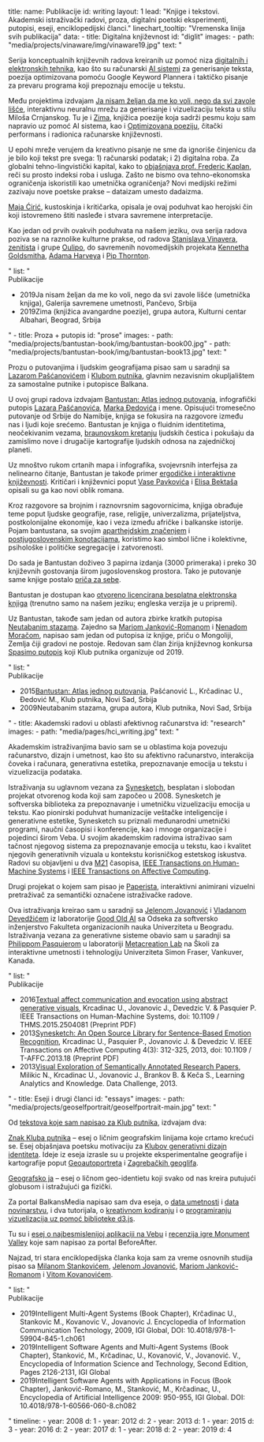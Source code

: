 title: 
    name: Publikacije
id: writing
layout: 1
lead: "Knjige i tekstovi. Akademski istraživački radovi, proza, digitalni poetski eksperimenti, putopisi, eseji, enciklopedijski članci."
linechart_tooltip: "Vremenska linija svih publikacija"
data:
    - title: Digitalna književnost
      id: "diglit"
      images: 
        - path: "media/projects/vinaware/img/vinaware19.jpg"
      text: "<p>Serija konceptualnih književnih radova kreiranih uz pomoć niza <a href='https://en.wikipedia.org/wiki/Electronic_literature' target='_blank'>digitalnih i elektronskih tehnika</a>, kao što su računarski <a href='/rad/projekti/category/ai'>AI sistemi</a> za generisanje teksta, poezija optimizovana pomoću Google Keyword Plannera i taktičko pisanje za prevaru programa koji prepoznaju emocije u tekstu.</p>
<p>Među projektima izdvajam <span class='italic-style'><a href='/rad/projekti/vinaware/'>Ja nisam željan da me ko voli, nego da svi zavole lišće</a></span>, interaktivnu neuralnu mrežu za generisanje i vizuelizaciju teksta u stilu Miloša Crnjanskog. Tu je i <span class='italic-style'><a href='/rad/projekti/zima/'>Zima</a></span>, knjižica poezije koja sadrži pesmu koju sam napravio uz pomoć AI sistema, kao i <a href='/rad/projekti/optimized-poetry/'>Optimizovana poeziju</a>, čitački performans i radionica računarske književnosti.</p>
<p>U epohi mreže verujem da kreativno pisanje ne sme da ignoriše činjenicu da je bilo koji tekst pre svega: 1) računarski podatak; i 2) digitalna roba. Za globalni tehno-lingvistički kapital, kako to <a href='https://infoscience.epfl.ch/record/200539?ln=en' target='_blank'>objašnjava prof. Frederic Kaplan</a>, reči su prosto indeksi roba i usluga.  Zašto ne bismo ova tehno-ekonomska ograničenja iskoristili kao umetnička ograničenja? Novi medijski režimi zazivaju nove poetske prakse – <span class='italic-style'>dataizam</span> umesto dadaizma.</p>
<p><a href='https://curatorsintl.org/collaborators/maja_ciric' target='_blank'>Maja Ćirić</a>, kustoskinja i kritičarka, opisala je ovaj poduhvat kao <span class='italic-style'>herojski čin koji istovremeno štiti nasleđe i stvara savremene interpretacije.</span></p>
<p>Kao jedan od prvih ovakvih poduhvata na našem jeziku, ova serija radova poziva se na raznolike kulturne prakse, od radova <a href='https://sh.wikipedia.org/wiki/Stanislav_Vinaver' target='_blank'>Stanislava Vinavera</a>, <a href='https://monoskop.org/Zenit' target='_blank'>zenitista</a> i grupe <a href='https://en.wikipedia.org/wiki/Oulipo' target='_blank'>Oulipo</a>, do savremenih novomedijskih projekata <a href='https://monoskop.org/Kenneth_Goldsmith' target='_blank'>Kennetha Goldsmitha</a>, <a href='https://ahprojects.com/cvdazzle/' target='_blank'>Adama Harveya</a> i <a href='https://pipthornton.com/2019/03/12/language-in-the-age-of-algorithmic-reproduction-a-thesis/' target='_blank'>Pip Thornton</a>.</p>" 
      list: "<div class='list-title interface-heading-style'>Publikacije</div>
    <ul>
    <li><span class='year interface-subheading-style'>2019</span><span class='page-list-item-style'><span class='italic-style'>Ja nisam željan da me ko voli, nego da svi zavole lišće</span> (umetnička knjiga), Galerija savremene umetnosti, Pančevo, Srbija</span>
    </li>
    <li><span class='year interface-subheading-style'>2019</span><span class='page-list-item-style'><span class='italic-style'>Zima</span> (knjižica avangardne poezije), grupa autora, Kulturni centar Albahari, Beograd, Srbija</span>
    </li>
    </ul>"
    - title: Proza + putopis
      id: "prose"
      images: 
        - path: "media/projects/bantustan-book/img/bantustan-book00.jpg"
        - path: "media/projects/bantustan-book/img/bantustan-book13.jpg"
      text: "<p>Prozu o putovanjima i ljudskim geografijama pisao sam u saradnji sa <a href='http://www.klubputnika.org/autori/lazar' target='_blank'>Lazarom Pašćanovićem</a> i <a href='http://www.klubputnika.org/o-klub-putnika' target='_blank'>Klubom putnika</a>, glavnim nezavisnim okupljalištem za samostalne putnike i putopisce Balkana.</p>
<p>U ovoj grupi radova izdvajam <span class='italic-style'><a href='/rad/projekti/bantustan-book/'>Bantustan: Atlas jednog putovanja</a></span>, infografički putopis <a href='http://www.klubputnika.org/autori/lazar' target='_blank'>Lazara Pašćanovića</a>, <a href='http://www.klubputnika.org/autori/chivitli' target='_blank'>Marka Đedovića</a> i mene. Opisujući tromesečno putovanje od Srbije do Namibije, knjiga se fokusira na razgovore između nas i ljudi koje srećemo.  <span class='italic-style'>Bantustan</span> je knjiga o fluidnim identitetima, neočekivanim vezama, <a href='/rad/projekti/kp-identity/'>braunovskom kretanju</a> ljudskih čestica i pokušaju da zamislimo nove i drugačije kartografije ljudskih odnosa na zajedničkoj planeti.</p>
<p>Uz mnoštvo rukom crtanih mapa i infografika, svojevrsnih <span class='italic-style'>interfejsa</span> za nelinearno čitanje, <span class='italic-style'>Bantustan</span> je takođe primer <a href='https://www.articleworld.org/index.php/Ergodic_literature' target='_blank'>ergodičke i interaktivne književnosti</a>. Kritičari i književnici poput <a href='https://sr.wikipedia.org/sr-el/%D0%92%D0%B0%D1%81%D0%B0_%D0%9F%D0%B0%D0%B2%D0%BA%D0%BE%D0%B2%D0%B8%D1%9B' target='_blank'>Vase Pavkovića</a> i <a href='http://www.klubputnika.org/zbirka/blogovi/bantustan/3997-bantustan-kao-novi-oblik-romana' target='_blank'>Elisa Bektaša</a> opisali su ga kao <span class='italic-style'>novi oblik romana</span>.</p>
<p>Kroz razgovore sa brojnim i raznovrsnim sagovornicima, knjiga obrađuje teme poput ljudske geografije, rase, religije, univerzalizma, prijateljstva, postkolonijalne ekonomije, kao i veza između afričke i balkanske istorije. Pojam <span class='italic-style'>bantustana</span>, sa svojim <a href='https://en.wikipedia.org/wiki/Bantustan' target='_blank'>aparthejdskim značenjem</a> i <a href='http://monumenttotransformation.org/atlas-of-transformation/html/b/balkans/social-change-in-the-balkans-rastko-mocnik.html' target='_blank'>postjugoslovenskim konotacijama</a>, koristimo kao simbol lične i kolektivne, psihološke i političke segregacije i zatvorenosti.</p>
<p>Do sada je <span class='italic-style'>Bantustan</span> doživeo 3 papirna izdanja (3000 primeraka) i preko 30 književnih gostovanja širom jugoslovenskog prostora. Tako je putovanje same knjige postalo <a href='/rad/projekti/bantustan-dataviz/'>priča za sebe</a>.</p>
<p><span class='italic-style'>Bantustan</span> je dostupan kao <a href='http://www.klubputnika.org/tmp/Bantustan.pdf' target='_blank'>otvoreno licencirana besplatna elektronska knjiga</a> (trenutno samo na našem jeziku; engleska verzija je u pripremi).</p>
<p>Uz <span class='italic-style'>Bantustan</span>, takođe sam jedan od autora zbirke kratkih putopisa <span class='italic-style'><a href='http://www.klubputnika.org/zbirka/zbivanja/3432-neutabanim-stazama' target='_blank'>Neutabanim stazama</a></span>. Zajedno sa <a href='https://www.goodreads.com/author/show/4042520.Mario_Jankovi_Romano' target='_blank'>Mariom Janković-Romanom</a> i <a href='http://www.klubputnika.org/autori/nenad.moraca' target='_blank'>Nenadom Moračom</a>, napisao sam jedan od putopisa iz knjige, priču o Mongoliji,  <span class='italic-style'>Zemlja čiji gradovi ne postoje</span>. Redovan sam član žirija književnog konkursa <a href='http://www.klubputnika.org/zbirka/zbivanja/4287-konkurs-spasimo-putopis-2020' target='_blank'>Spasimo putopis</a> koji Klub putnika organizuje od 2019.</p>"
      list: "<div class='list-title interface-heading-style'>Publikacije</div>
    <ul>
    <li><span class='year interface-subheading-style'>2015</span><span class='page-list-item-style'><span class='italic-style'><a href='http://www.klubputnika.org/tmp/Bantustan.pdf' target='_blank'>Bantustan: Atlas jednog putovanja</a></span>, Pašćanović L., Krčadinac U., Đedović M., Klub putnika, Novi Sad, Srbija</span>
    </li>
    <li><span class='year interface-subheading-style'>2009</span><span class='page-list-item-style'><span class='italic-style'>Neutabanim stazama</span>, grupa autora, Klub putnika, Novi Sad, Srbija</span>
    </li>
    </ul>"
    - title: Akademski radovi u oblasti afektivnog računarstva
      id: "research"
      images: 
        - path: "media/pages/hci_writing.jpg"
      text: "<p>Akademskim istraživanjima bavio sam se u oblastima koja povezuju računarstvo, dizajn i umetnost, kao što su afektivno računarstvo, interakcija čoveka i računara, generativna estetika, prepoznavanje emocija u tekstu i vizuelizacija podataka.</p>
<p>Istraživanja su uglavnom vezana za <a href='/rad/projekti/synesketch/'>Synesketch</a>, besplatan i slobodan projekat otvorenog koda koji sam započeo u 2008. Synesketch je softverska biblioteka za prepoznavanje i umetničku vizuelizaciju emocija u tekstu. Kao pionirski poduhvat humanizacije veštačke inteligencije i generativne estetike, Synesketch su priznali međunarodni umetnički programi, naučni časopisi i konferencije, kao i mnoge organizacije i pojedinci širom Veba. U svojim akademskim radovima istraživao sam tačnost njegovog sistema za prepoznavanje emocija u tekstu, kao i kvalitet njegovih generativnih vizuala u kontekstu korisničkog estetskog iskustva. Radovi su objavljeni u dva <a href='https://www.paragraf.rs/izmene_i_dopune/130417-pravilnik_o_izmenama_i_dopunama_pravilnika_o_postupku_nacinu_vrednovanja_i_kvantitativnom_iskazivanju_naucnoistrazivackih_rezultata_istrazivaca.html' target='_blank'>M21</a> časopisa, <a href='https://ieeexplore.ieee.org/document/7358121' target='_blank'>IEEE Transactions on Human-Machine Systems</a> i <a href='https://ieeexplore.ieee.org/document/6589580' target='_blank'>IEEE Transactions on Affective Computing</a>.</p>
<p>Drugi projekat o kojem sam pisao je <a href='/rad/projekti/paperista/'>Paperista</a>, interaktivni animirani vizuelni pretraživač za semantički označene istraživačke radove.</p>
<p>Ova istraživanja kreirao sam u saradnji sa <a href='https://jelenajovanovic.net/' target='_blank'>Jelenom Jovanović</a> i <a href='http://devedzic.fon.bg.ac.rs/' target='_blank'>Vladanom Devedžićem</a> iz laboratorije <a href='http://goodoldai.org/' target='_blank'>Good Old AI</a> sa Odseka za softversko inženjerstvo Fakulteta organizacionih nauka Univerziteta u Beogradu. Istraživanja vezana za generativne sisteme obavio sam u saradnji sa <a href='http://philippepasquier.com/' target='_blank'>Philippom Pasquierom</a> u laboratoriji <a href='http://metacreation.net/' target='_blank'>Metacreation Lab</a> na Školi za interaktivne umetnosti i tehnologiju Univerziteta Simon Fraser, Vankuver, Kanada.</p>"
      list: "<div class='list-title interface-heading-style'>Publikacije</div>
    <ul>
    <li><span class='year interface-subheading-style'>2016</span><span class='page-list-item-style'><span class='italic-style'><a href='/download/synesketch/research/2016-Textual_Affect_Communication_and_Evocation_Using_Abstract_Generative_Visuals-Krcadinac_Jovanovic_Devedzic_and_Pasquier.pdf' target='_blank'>Textual affect communication and evocation using abstract generative visuals</a></span>, Krcadinac U., Jovanovic J., Devedzic V. & Pasquier P. IEEE Transactions on Human-Machine Systems, doi: 10.1109 / THMS.2015.2504081 (Preprint PDF)</span></li>
    <li><span class='year interface-subheading-style'>2013</span><span class='page-list-item-style'><span class='italic-style'><a href='/download/synesketch/research/2013-Synesketch_An_Open_Source_Library_for_Sentence-based_Emotion_Recognition-Krcadinac_Pasquier_Jovanovic_and_Devedzic.pdf' target='_blank'>Synesketch: An Open Source Library for Sentence-Based Emotion Recognition</a></span>, Krcadinac U., Pasquier P., Jovanovic J. & Devedzic V. IEEE Transactions on Affective Computing 4(3): 312-325, 2013, doi: 10.1109 / T-AFFC.2013.18 (Preprint PDF)</span></li>
    <li><span class='year interface-subheading-style'>2013</span><span class='page-list-item-style'><span class='italic-style'><a href='/download/research/paperista2013.pdf' target='_blank'>Visual Exploration of Semantically Annotated Research Papers</a></span>, Milikic N., Krcadinac U., Jovanovic J., Brankov B. & Keča S., Learning Analytics and Knowledge. Data Challenge, 2013.</span></li>
    </ul>"
    - title: Eseji i drugi članci
      id: "essays"
      images: 
        - path: "media/projects/geoselfportrait/geoselfportrait-main.jpg"
      text: "<p>Od <a href='http://www.klubputnika.org/autori/uros.krcadinac' target='_blank'>tekstova koje sam napisao za Klub putnika</a>, izdvajam dva:</p>
<p><span class='italic-style'><a href='http://www.klubputnika.org/zbirka/putoskop/3726-znak-kluba-putnika' target='_blank'>Znak Kluba putnika</a></span> – esej o ličnim geografskim linijama koje crtamo krećući se. Esej objašnjava poetsku motivaciju za <a href='/rad/projekti/kp-identity/'>Klubov generativni dizajn identiteta</a>. Ideje iz eseja izrasle su u projekte eksperimentalne geografije i kartografije poput <a href='/rad/projekti/geoselfportrait/'>Geoautoportreta</a> i <a href='/rad/projekti/geoglyphs-zg/'>Zagrebačkih geoglifa</a>.</p>
<p><span class='italic-style'><a href='http://www.klubputnika.org/zbirka/blogovi/bantustan/3930-geografsko-ja' target='_blank'>Geografsko ja</a></span> – esej o ličnom geo-identietu koji svako od nas kreira putujući globusom i istražujući ga fizički.</p>
<p>Za portal BalkansMedia napisao sam dva eseja, o <a href='https://www.balkansmedia.org/tutorijali/ocajni-ljudski-glitch-vizuelizacija-podataka-kao-autorski-izraz' target='_blank'>data umetnosti</a> i <a href='https://www.balkansmedia.org/tutorijali/data-novinarstvo-slucaj-mape-ministrovih-putovanja' target='_blank'>data novinarstvu</a>, i dva tutorijala, o <a href='https://www.balkansmedia.org/tutorijali/d3js-p5js-alati-za-kreativno-kodiranje-i-vizuelizaciju-podataka' target='_blank'>kreativnom kodiranju</a> i o <a href='https://www.balkansmedia.org/tutorijali/d3js-tutorijal-animirana-interaktivna-populaciona-piramida' target='_blank'>programiranju vizuelizacija uz pomoć biblioteke d3.js</a>.</p>
<p>Tu su i <a href='https://www.beforeafter.rs/tehnologija/text-ethan/' target='_blank'>esej o najbesmislenijoj aplikaciji na Vebu</a> i <a href='https://www.beforeafter.rs/tehnologija/monument-valley/' target='_blank'>recenzija igre Monument Valley</a> koje sam napisao za portal BeforeAfter.</p>
<p>Najzad, tri stara enciklopedijska članka koja sam za vreme osnovnih studija pisao sa <a href='http://milstan.net/' target='_blank'>Milanom Stankovićem</a>, <a href='https://jelenajovanovic.net/' target='_blank'>Jelenom Jovanović</a>, <a href='https://ie.linkedin.com/in/mario-jankovic-romano' target='_blank'>Mariom Janković-Romanom</a> i <a href='https://vitomir.kovanovic.info/' target='_blank'>Vitom Kovanovićem</a>.</p>"
      list: "<div class='list-title interface-heading-style'>Publikacije</div>
    <ul>
    <li><span class='year interface-subheading-style'>2019</span><span class='page-list-item-style'><span class='italic-style'>Intelligent Multi-Agent Systems</span> (Book Chapter), Krčadinac U., Stankovic M., Kovanovic V., Jovanovic J. Encyclopedia of Information Communication Technology, 2009, IGI Global, DOI: 10.4018/978-1-59904-845-1.ch061</span>
    </li>
    <li><span class='year interface-subheading-style'>2019</span><span class='page-list-item-style'><span class='italic-style'>Intelligent Software Agents and Multi-Agent Systems</span> (Book Chapter), Stanković, M., Krčadinac, U., Kovanović, V., Jovanović. V., Encyclopedia of Information Science and Technology, Second Edition, Pages 2126-2131, IGI Global</span>
    </li>
    <li><span class='year interface-subheading-style'>2019</span><span class='page-list-item-style'><span class='italic-style'>Intelligent Software Agents with Applications in Focus</span> (Book Chapter), Janković-Romano, M., Stanković, M., Krčadinac, U., Encyclopedia of Artificial Intelligence 2009: 950-955, IGI Global. DOI: 10.4018/978-1-60566-060-8.ch082</span>
    </li>
    </ul>"
timeline:
    - year: 2008
      d: 1
    - year: 2012
      d: 2
    - year: 2013
      d: 1
    - year: 2015
      d: 3
    - year: 2016
      d: 2
    - year: 2017
      d: 1
    - year: 2018
      d: 2
    - year: 2019
      d: 4